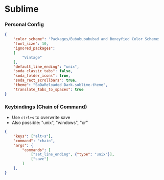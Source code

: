 # Sublime

### Personal Config
```json
{
    "color_scheme": "Packages/Bubububububad and Boneyfied Color Schemes/Boneyfied.tmTheme",
    "font_size": 10,
    "ignored_packages":
    [
        "Vintage"
    ],
    "default_line_ending": "unix",
    "soda_classic_tabs": false,
    "soda_folder_icons": true,
    "soda_rect_scrollbars": true,
    "theme": "SoDaReloaded Dark.sublime-theme",
    "translate_tabs_to_spaces": true
}
```

### Keybindings (Chain of Command)
* Use `ctrl+s` to overwrite save
* Also possible: "unix", "windows", "cr"
```json
{
    "keys": ["alt+s"],
    "command": "chain",
    "args": {
        "commands": [
            ["set_line_ending", {"type": "unix"}],
            ["save"]
        ]
    },
}
```
